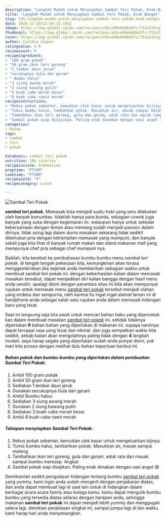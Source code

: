 ```yaml
---
description: "Langkah Mudah untuk Menyiapkan Sambal Teri Pokak, Enak Banget"
title: "Langkah Mudah untuk Menyiapkan Sambal Teri Pokak, Enak Banget"
slug: 535-langkah-mudah-untuk-menyiapkan-sambal-teri-pokak-enak-banget
date: 2020-11-26T13:54:33.193Z
image: https://img-global.cpcdn.com/recipes/a5bce99eb6dbd3fc/751x532cq70/sambal-teri-pokak-foto-resep-utama.jpg
thumbnail: https://img-global.cpcdn.com/recipes/a5bce99eb6dbd3fc/751x532cq70/sambal-teri-pokak-foto-resep-utama.jpg
cover: https://img-global.cpcdn.com/recipes/a5bce99eb6dbd3fc/751x532cq70/sambal-teri-pokak-foto-resep-utama.jpg
author: Cynthia Cooper
ratingvalue: 4.9
reviewcount: 9
recipeingredient:
- "100 gram pokak"
- "50 gram ikan teri goreng"
- "1 lembar daun jeruk"
- "secukupnya Gula dan garam"
- " Bumbu halus"
- "3 siung awang merah"
- "2 siung bawang putih"
- "3 buah cabe merah besar"
- "8 buah cabe rawit merah"
recipeinstructions:
- "Rebus pokak sebentar, kemudian ulek kasar untuk mengeluarkan bijinya."
- "Tumis bumbu halus, tambahkan pokak. Masukkan air, masak sampai matang."
- "Tambahkan ikan teri goreng, gula dan garam, aduk rata dan masak sampai bumbu meresep. Angkat"
- "Sambal pokak siap disajikan. Paling enak dimakan dengan nasi anget 😄"
categories:
- Resep
tags:
- sambal
- teri
- pokak

katakunci: sambal teri pokak 
nutrition: 186 calories
recipecuisine: Indonesian
preptime: "PT35M"
cooktime: "PT58M"
recipeyield: "4"
recipecategory: Lunch

---
```



![Sambal Teri Pokak](https://img-global.cpcdn.com/recipes/a5bce99eb6dbd3fc/751x532cq70/sambal-teri-pokak-foto-resep-utama.jpg)

<b><i>sambal teri pokak</i></b>, Memasak bisa menjadi suatu hobi yang seru dilakukan oleh banyak komunitas. tidaklah hanya para bunda, sebagian cowok juga banyak yang suka dengan kegemaran ini. walaupun hanya untuk sekedar kebersamaan dengan teman atau memang sudah menjadi passion dalam dirinya. tidak asing lagi dalam dunia masakan sekarang tidak sedikit ditemukan pria dengan ketrampilan memasak yang mumpuni, dan banyak sekali juga kita lihat di banyak rumah makan dan stand makanan mall yang mempunyai chef pria sebagai chef mumpuni nya.



Baiklah, kita kembali ke pembahasan bumbu bumbu menu <i>sambal teri pokak</i>. di tengah tengah pekerjaan kita, kemungkinan akan terasa menggembirakan jika sejenak anda memberikan sebagian waktu untuk membuat sambal teri pokak ini. dengan keberhasilan kalian dalam memasak masakan tersebut, dapat menjadikan diri kalian bangga dengan hasil menu anda sendiri. apalagi disini dengan perantara situs ini kita akan mempunyai rujukan untuk memasak menu <u>sambal teri pokak</u> tersebut menjadi olahan yang endess dan sempurna, oleh karena itu ingat ingat alamat laman ini di handphone anda sebagai salah satu rujukan anda dalam memasak hidangan baru yang lezat.


Saat ini langsung saja kita awali untuk mencari bahan baku yang diperuntuk kan dalam membuat masakan <u><i>sambal teri pokak</i></u> ini. setidak tidaknya diperlukan <b>9</b> bahan bahan yang diperlukan di makanan ini. supaya nantinya dapat tercapai rasa yang lezat dan nikmat. dan juga sempatkan waktu kita sedikit, sebab kalian akan mengolahnya paling tidak dengan <b>4</b> langkah mudah. saya harap segala yang diperlukan sudah anda punyai disini, yuk mari kita proses dengan melihat dulu bahan keperluan berikut ini.

<!--inarticleads1-->

##### Bahan pokok dan bumbu-bumbu yang diperlukan dalam pembuatan Sambal Teri Pokak:

1. Ambil 100 gram pokak
1. Ambil 50 gram ikan teri goreng
1. Sediakan 1 lembar daun jeruk
1. Gunakan secukupnya Gula dan garam
1. Ambil  Bumbu halus:
1. Sediakan 3 siung awang merah
1. Gunakan 2 siung bawang putih
1. Sediakan 3 buah cabe merah besar
1. Ambil 8 buah cabe rawit merah




<!--inarticleads2-->

##### Tahapan menyiapkan Sambal Teri Pokak:

1. Rebus pokak sebentar, kemudian ulek kasar untuk mengeluarkan bijinya.
1. Tumis bumbu halus, tambahkan pokak. Masukkan air, masak sampai matang.
1. Tambahkan ikan teri goreng, gula dan garam, aduk rata dan masak sampai bumbu meresep. Angkat
1. Sambal pokak siap disajikan. Paling enak dimakan dengan nasi anget 😄




Demikianlah sedikit pengulasan hidangan tentang bumbu <u>sambal teri pokak</u> yang yummy. kami ingin anda sudah mengerti dengan penjabaran diatas, dan anda dapat membuat lagi di saat lain untuk di hidangkan dalam berbagai acara acara family atau kolega kamu. kamu dapat mengulik bumbu bumbu yang tersedia diatas selaras dengan harapan anda, sehingga makanan <b>sambal teri pokak</b> ini dapat menjadi lebih yummy dan menggugah selera lagi. demikian penjelasan singkat ini, sampai jumpa lagi di lain waktu. kami harap hari anda menyenangkan.
